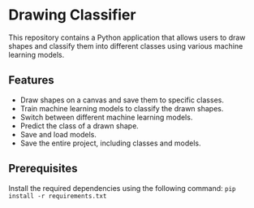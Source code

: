 # Drawing Classifier
This repository contains a Python application that allows users to draw shapes and classify them into different classes using various machine learning models.

## Features
- Draw shapes on a canvas and save them to specific classes.
- Train machine learning models to classify the drawn shapes.
- Switch between different machine learning models.
- Predict the class of a drawn shape.
- Save and load models.
- Save the entire project, including classes and models.

## Prerequisites
Install the required dependencies using the following command: 
`pip install -r requirements.txt`
